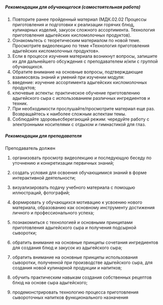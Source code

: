 ##### Рекомендации для обучающегося (самостоятельная работа)
1. Повторите ранее пройденный материал (МДК.02.02 Процессы приготовления и подготовки к реализации горячих блюд, кулинарных изделий, закусок сложного ассортимента. Технология приготовления адыгейских кисломолочных продуктов).  
1. Ознакомьтесь с теоретическим материалом по новой теме. Просмотрите видеолекцию по теме «Технология приготовления адыгейских кисломолочных продуктов». 
1. Если в процессе изучения материала возникнут вопросы, запишите их для дальнейшего обсуждения с преподавателем и/или с группой обучающихся.  
1. Обратите внимание на основные вопросы, подтверждающие взаимосвязь знаний и умений при изучении модуля:  
1. введение: изучение ассортимента адыгейских кисломолочных продуктов; 
1. ключевые аспекты: практическое обучение приготовлению адыгейского сыра с использованием различных ингредиентов и техник. 
1. При необходимости прослушайте/просмотрите материал еще раз.  
Возвращайтесь к наиболее сложным аспектам темы. 
1. Соблюдайте здоровьесберегающий режим: чередуйте работу с электронными носителями с отдыхом и гимнастикой для глаз. 

##### Рекомендации для преподавателя
Преподаватель должен  
1. организовать просмотр видеолекцию и последующую беседу по уточнению и конкретизации первичных знаний;  

1. создать условия для освоения обучающимися знаний в форме интерактивной деятельности; 

1. визуализировать подачу учебного материала с помощью иллюстраций, фотографий; 

1. формировать у обучающихся мотивацию к усвоению нового материала, образованию как основному инструменту достижения личного и профессионального успеха; 

1. познакомиться с технологией и основными принципами приготовления адыгейского сыра и получения подсырной сыворотки; 

1. обратить внимание на основные принципы сочетания ингредиентов для создания блюд и закусок из адыгейского сыра; 

1. обратить внимание на основные принципы использования сыворотки, полученной при производстве адыгейского сыра, для создания новой кулинарной продукции и напитков; 

1. обучить практическим навыкам создания собственных рецептов блюд на основе сыра адыгейского; 

1. продемонстрировать технологию процесса приготовления сывороточных напитков функционального назначения